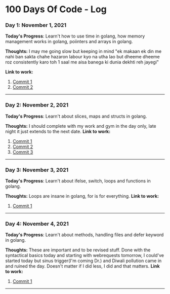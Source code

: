 # 100 Days Of Code - Log

### Day 1: November 1, 2021

**Today's Progress**: Learn't how to use time in golang, how memory management works in golang, poiinters and arrays in golang.

**Thoughts:** I may me going slow but keeping in mind "ek makaan ek din me nahi ban sakta chahe hazaron labour kyo na utha lao but dheeme dheeme roz consistently karo toh 1 saal me aisa banega ki dunia dekhti reh jayegi"

**Link to work:** 
1. [Commit 1](https://github.com/budhirajamadhav/learn-golang/commit/039182e03792416442cdd80fc5c6791390ef61e5)
2. [Commit 2](https://github.com/budhirajamadhav/learn-golang/commit/5dee1cd7187a88d664270c173ffad4be7acc419f)
<hr>

### Day 2: November 2, 2021

**Today's Progress**: Learn't about slices, maps and structs in golang.

**Thoughts:** I should complete with my work and gym in the day only, late night it just extends to the next date.
**Link to work:** 
1. [Commit 1](https://github.com/budhirajamadhav/learn-golang/commit/b0a581cf43fdd474a25fb65081eecb06db61831e)
2. [Commit 2](https://github.com/budhirajamadhav/learn-golang/commit/93559bed3f9ddfc423c7c0ae8febaac2763c5388)
3. [Commit 3](https://github.com/budhirajamadhav/learn-golang/commit/6e2d89947926fd4619dae6f106d3f02203ff365e)
<hr>


### Day 3: November 3, 2021

**Today's Progress**: Learn't about ifelse, switch, loops and functions in golang.

**Thoughts:** Loops are insane in golang, for is for everything.
**Link to work:** 
1. [Commit 1](https://github.com/budhirajamadhav/learn-golang/commit/b10b41f079e3ebf44e5814e3166870000ccdb965)
<hr>


### Day 4: November 4, 2021

**Today's Progress**: Learn't about methods, handling files and defer keyword in golang.

**Thoughts:** These are important and to be revised stuff. Done with the syntactical basics today and starting with webrequests tomorrow, I could've started today but sinus trigger(I'm coming Dr.) and Diwali pollution came in and ruined the day. Doesn't matter if I did less, I did and that matters.
**Link to work:** 
1. [Commit 1](https://github.com/budhirajamadhav/learn-golang/commit/db2c2ff1272455a2dc90aecfcd3ee12462ada654)
<hr>



